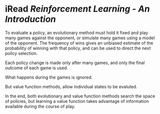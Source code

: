 # iRead _Reinforcement Learning - An Introduction_

To evaluate a policy, an evolutionary method must hold it fixed and play many games against the opponent, or simulate many games using a model of the opponent. The frequency of wins gives an unbiased estimate of the probability of winning with that policy, and can be used to direct the next policy selection.

Each policy change is made only after many games, and only the final outcome of each game is used.

What happens during the games is ignored.

But value function methods, allow individual states to be evaluted. 

In the end, both evolutionary and value function methods search the space of policies, but learning a value function takes advantage of information available during the course of play.
